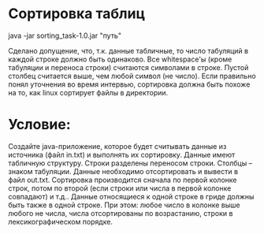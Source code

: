 # Сортировка таблиц

java -jar sorting_task-1.0.jar "путь"

Сделано допущение, что, т.к. данные табличные, то число табуляций в каждой строке должно быть одинаково.
Все whitespace'ы (кроме табуляции и переноса строки) считаются символами в строке. Пустой столбец считается выше, чем любой символ (не число).
Если правильно понял уточнения во время интервью, сортировка должна быть похоже на то, как linux сортирует файлы в директории.

# Условие:

Создайте java-приложение, которое будет считывать данные из источника
(файл in.txt) и выполнять их сортировку. Данные имеют табличную структуру.
Строки разделены переносом строки. Столбцы – знаком табуляции.
Данные необходимо отсортировать и вывести в файл out.txt.
Сортировка производится сначала по первой колонке строк, потом по второй
(если строки или числа в первой колонке совпадают) и т.д.. Данные относящиеся
к одной строке в гриде должны быть также в одной строке.
При этом: любое число в колонке выше любого не числа, числа отсортированы по
возрастанию, строки в лексикографическом порядке.
